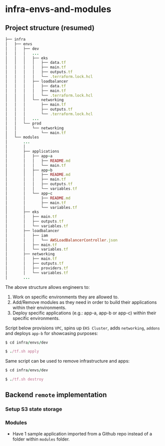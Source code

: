 # infra-envs-and-modules

## Project structure (resumed)

```ruby
├── infra
│   ├── envs
│   │   ├── dev
│   │   │   ...
│   │   │   ├── eks
│   │   │   │   ├── data.tf
│   │   │   │   ├── main.tf
│   │   │   │   ├── outputs.tf
│   │   │   │   └── .terraform.lock.hcl
│   │   │   ├── loadbalancer
│   │   │   │   ├── data.tf
│   │   │   │   ├── main.tf
│   │   │   │   └── .terraform.lock.hcl
│   │   │   └── networking
│   │   │       ├── main.tf
│   │   │       ├── outputs.tf
│   │   │       └── .terraform.lock.hcl
│   │   │   ...
│   │   └── prod
│   │       └── networking
│   │           └── main.tf
│   └── modules
│       ...
│       │  
│       ├── applications
│       │   ├── app-a
│       │   │   ├── README.md
│       │   │   └── main.tf
│       │   ├── app-b
│       │   │   ├── README.md
│       │   │   ├── main.tf
│       │   │   ├── outputs.tf
│       │   │   └── variables.tf
│       │   └── app-c
│       │       ├── README.md
│       │       ├── main.tf
│       │       └── variables.tf
│       ├── eks
│       │   ├── main.tf
│       │   ├── outputs.tf
│       │   └── variables.tf
│       ├── loadbalancer
│       │   ├── iam
│       │   │   └── AWSLoadBalancerController.json
│       │   ├── main.tf
│       │   └── variables.tf
│       ├── networking
│       │   ├── main.tf
│       │   ├── outputs.tf
│       │   ├── providers.tf
│       │   └── variables.tf
│       ...
```

The above structure allows engineers to:

1. Work on specific environments they are allowed to.
2. Add/Remove modules as they need in order to build their applications within their environments.
3. Deploy specific applications (e.g.: app-a, app-b or app-c) within their specific environments.

Script below provisions `VPC`, spins up `EKS Cluster`, adds `networking`, `addons` and deploys `app-b` for showcasing purposes:

```ruby
$ cd infra/envs/dev

$ ./tf.sh apply
```

Same script can be used to remove infrastructure and apps:

```ruby
$ cd infra/envs/dev

$ ./tf.sh destroy
```

## Backend `remote` implementation

### Setup S3 state storage

### Modules

- Have 1 sample application imported from a Github repo instead of a folder within `modules` folder.
